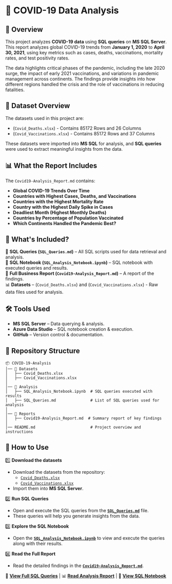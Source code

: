 # 🦠 **COVID-19 Data Analysis**

## 📌 **Overview**  
This project analyzes **COVID-19 data** using **SQL queries** on **MS SQL Server**. This report analyzes global COVID-19 trends from **January 1, 2020** to **April 30, 2021**, using key metrics such as cases, deaths, vaccinations, mortality rates, and test positivity rates. 

The data highlights critical phases of the pandemic, including the late 2020 surge, the impact of early 2021 vaccinations, and variations in pandemic management across continents. The findings provide insights into how different regions handled the crisis and the role of vaccinations in reducing fatalities.

## 📂 **Dataset Overview**  
The datasets used in this project are:
- (`Covid_Deaths.xlsx`) - Contains 85172 Rows and 26 Columns
- (`Covid_Vaccinations.xlsx`) - Contains 85172 Rows and 37 Columns

These datasets were imported into **MS SQL** for analysis, and **SQL queries** were used to extract meaningful insights from the data.

## 📊 **What the Report Includes**  
The `Covid19-Analysis_Report.md` contains:
- **Global COVID-19 Trends Over Time**
- **Countries with Highest Cases, Deaths, and Vaccinations**
- **Countries with the Highest Mortality Rate**
- **Country with the Highest Daily Spike in Cases**
- **Deadliest Month (Highest Monthly Deaths)**
- **Countries by Percentage of Population Vaccinated**
- **Which Continents Handled the Pandemic Best?**

## 📜 **What's Included?**  
📂 **SQL Queries (`SQL_Queries.md`)** – All SQL scripts used for data retrieval and analysis.  
📓 **SQL Notebook (`SQL_Analysis_Notebook.ipynb`)** – SQL notebook with executed queries and results.  
📄 **Full Business Report (`Covid19-Analysis_Report.md`)** – A report of the findings.  
📊 **Datasets** – (`Covid_Deaths.xlsx`) and (`Covid_Vaccinations.xlsx`) - Raw data files used for analysis.  

## 🛠 **Tools Used**  
- **MS SQL Server** – Data querying & analysis.  
- **Azure Data Studio** – SQL notebook creation & execution.  
- **GitHub** – Version control & documentation.  

## 📁 **Repository Structure**  
```plaintext
📦 COVID-19-Analysis
│── 📂 Datasets
│   ├── Covid_Deaths.xlsx          
│   ├── Covid_Vaccinations.xlsx    
│
│── 📂 Analysis
│   ├── SQL_Analysis_Notebook.ipynb  # SQL queries executed with results
│   ├── SQL_Queries.md               # List of SQL queries used for analysis
│
│── 📂 Reports
│   ├── Covid19-Analysis_Report.md  # Summary report of key findings
│
│── README.md                        # Project overview and instructions
```
## 📌 **How to Use**  
1️⃣ **Download the datasets**  
   - Download the datasets from the repository:  
     - [`Covid_Deaths.xlsx`](Covid_Deaths.xlsx)  
     - [`Covid_Vaccinations.xlsx`](Covid_Vaccinations.xlsx)  
   - Import them into **MS SQL Server**.

2️⃣ **Run SQL Queries**  
   - Open and execute the SQL queries from the **[`SQL_Queries.md`](SQL_Queries.md)** file.  
   - These queries will help you generate insights from the data.

3️⃣ **Explore the SQL Notebook**  
   - Open the **[`SQL_Analysis_Notebook.ipynb`](SQL_Analysis_Notebook.ipynb)** to view and execute the queries along with their results.

4️⃣ **Read the Full Report**  
   - Read the detailed findings in the **[`Covid19-Analysis_Report.md`](Covid19-Analysis_Report.md)**.

📄 **[View Full SQL Queries](SQL_Queries.md)** | 📊 **[Read Analysis Report](Covid19-Analysis_Report.md)** | 📓 **[View SQL Notebook](SQL_Analysis_Notebook.ipynb)**
